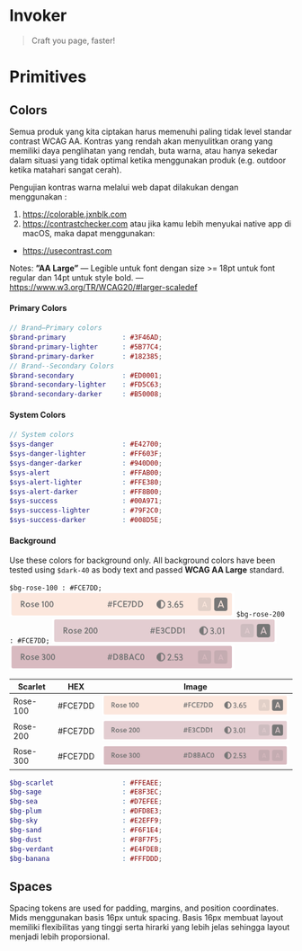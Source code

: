 # Invoker
> Craft you page, faster!

# Primitives
## Colors
Semua produk yang kita ciptakan harus memenuhi paling tidak level standar contrast WCAG AA. Kontras yang rendah akan menyulitkan orang yang memiliki daya penglihatan yang rendah, buta warna, atau hanya sekedar dalam situasi yang tidak optimal ketika menggunakan produk (e.g. outdoor ketika matahari sangat cerah).

Pengujian kontras warna melalui web dapat dilakukan dengan menggunakan :
1. https://colorable.jxnblk.com
2. https://contrastchecker.com
atau jika kamu lebih menyukai native app di macOS, maka dapat menggunakan:
* https://usecontrast.com

Notes: **”AA Large”** — Legible untuk font dengan size >= 18pt untuk font regular dan 14pt untuk style bold. — https://www.w3.org/TR/WCAG20/#larger-scaledef

#### Primary Colors
```scss
// Brand—Primary colors
$brand-primary              : #3F46AD;
$brand-primary-lighter      : #5B77C4;
$brand-primary-darker       : #182385;
// Brand--Secondary Colors
$brand-secondary            : #ED0001;
$brand-secondary-lighter    : #FD5C63;
$brand-secondary-darker     : #B50008;
```

#### System Colors
```scss
// System colors
$sys-danger                 : #E42700;
$sys-danger-lighter         : #FF603F;
$sys-danger-darker          : #940D00;
$sys-alert                  : #FFAB00;
$sys-alert-lighter          : #FFE380;
$sys-alert-darker           : #FF8B00;
$sys-success                : #00A971;
$sys-success-lighter        : #79F2C0;
$sys-success-darker         : #008D5E;
```

#### Background
Use these colors for background only. All background colors have been tested using `$dark-40` as body text and passed **WCAG AA Large** standard.

` $bg-rose-100 : #FCE7DD; `
![alt text](https://raw.githubusercontent.com/vasilenka/invoker/master/src/colors/bg-rose-100.png "Rose 100 - #FCE7DD")
` $bg-rose-200 : #FCE7DD; `
![alt-text](https://raw.githubusercontent.com/vasilenka/invoker/master/src/colors/bg-rose-200.png "Rose 200 - #FCE7DD")
![alt-text](https://raw.githubusercontent.com/vasilenka/invoker/master/src/colors/bg-rose-300.png "Rose 200 - #")

**Scarlet** | HEX       | Image |
---         | ---       | ---   |
Rose-100    | #FCE7DD   | ![alt text](https://raw.githubusercontent.com/vasilenka/invoker/master/src/colors/bg-rose-100.png "Rose 100 - #FCE7DD") |
Rose-200    | #FCE7DD   | ![alt-text](https://raw.githubusercontent.com/vasilenka/invoker/master/src/colors/bg-rose-200.png "Rose 200 - #FCE7DD") |
Rose-300    | #FCE7DD   | ![alt-text](https://raw.githubusercontent.com/vasilenka/invoker/master/src/colors/bg-rose-300.png "Rose 300 - #FCE7DD") |

```scss
$bg-scarlet                 : #FFEAEE;
$bg-sage            	    : #E8F3EC;
$bg-sea             	    : #D7EFEE;
$bg-plum            	    : #DFD8E3;
$bg-sky             	    : #E2EFF9;
$bg-sand            	    : #F6F1E4;
$bg-dust            	    : #F8F7F5;
$bg-verdant         	    : #E4FDEB;
$bg-banana          	    : #FFFDDD;
```

## Spaces
Spacing tokens are used for padding, margins, and position coordinates. Mids menggunakan basis 16px untuk spacing. Basis 16px membuat layout memiliki flexibilitas yang tinggi serta hirarki yang lebih jelas sehingga layout menjadi lebih proporsional.
